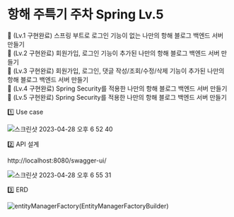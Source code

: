 # 항해 주특기 주차 Spring Lv.5

🏁  (Lv.1 구현완료) 스프링 부트로 로그인 기능이 없는 나만의 항해 블로그 백엔드 서버 만들기 <br>
🏁  (Lv.2 구현완료) 회원가입, 로그인 기능이 추가된 나만의 항해 블로그 백엔드 서버 만들기 <br>
🏁  (Lv.3 구현완료) 회원가입, 로그인, 댓글 작성/조회/수정/삭제 기능이 추가된 나만의 항해 블로그 백엔드 서버 만들기 <br>
🏁  (Lv.4 구현완료) Spring Security를 적용한 나만의 항해 블로그 백엔드 서버 만들기 <br>
🏁  (Lv.5 구현완료) Spring Security를 적용한 나만의 항해 블로그 백엔드 서버 만들기

1️⃣ Use case

![스크린샷 2023-04-28 오후 6 52 40](https://user-images.githubusercontent.com/97949070/235117590-cf21e14c-d04f-448d-bf01-ab97e1f02b1b.png)


2️⃣ API 설계

http://localhost:8080/swagger-ui/

![스크린샷 2023-04-28 오후 6 55 31](https://user-images.githubusercontent.com/97949070/235117629-29a4f946-eed3-4a45-92a4-6f00b7f1f585.png)

3️⃣ ERD

![entityManagerFactory(EntityManagerFactoryBuilder)](https://user-images.githubusercontent.com/97949070/235117684-adb4888a-15da-4459-9bf2-6ff43dd304c2.png)


